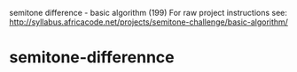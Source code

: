 semitone difference - basic algorithm (199)
For raw project instructions see: http://syllabus.africacode.net/projects/semitone-challenge/basic-algorithm/
# semitone-differennce
